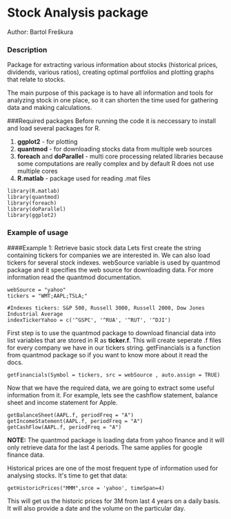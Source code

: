 # Stock Analysis package
Author: Bartol Freškura
  
### Description
Package for extracting various information about stocks (historical prices, dividends, various ratios),
creating optimal portfolios and plotting graphs that relate to stocks.
  
The main purpose of this package is to have all information and tools for analyzing stock in one place,
so it can shorten the time used for gathering data and making calculations.
  
  
###Required packages
Before running the code it is neccessary to install and load several packages for R.

1. **ggplot2** - for plotting
2. **quantmod** - for downloading stocks data from multiple web sources
3. **foreach** and **doParallel** - multi core processing related libraries because some computations are
really complex and by default R does not use multiple cores
4. **R.matlab** - package used for reading .mat files

```{r}
library(R.matlab)
library(quantmod)
library(foreach)
library(doParallel)
library(ggplot2)
```

### Example of usage

####Example 1: Retrieve basic stock data
Lets first create the string containing tickers for companies we are interested in. We can also
load tickers for several stock indexes. webSource variable is used by quantmod package and it 
specifies the web source for downloading data. For more information read the quantmod documentation.

```{r}
webSource = "yahoo"
tickers = "WMT;AAPL;TSLA;"

#Indexes tickers: S&P 500, Russell 3000, Russell 2000, Dow Jones Industrial Average
indexTickerYahoo = c('^GSPC', '^RUA', '^RUT', '^DJI')
```
  
First step is to use the quantmod package to download financial data into list variables that are stored 
in R as **ticker.f**. This will create seperate .f files for every company we have in our tickers
string.
getFinancials is a function from quantmod package so if you want to know more about it read the docs.

```{r}
getFinancials(Symbol = tickers, src = webSource , auto.assign = TRUE)
```

Now that we have the required data, we are going to extract some useful information from it.
For example, lets see the cashflow statement, balance sheet and income statement for Apple.

```{r}
getBalanceSheet(AAPL.f, periodFreq = "A")
getIncomeStatement(AAPL.f, periodFreq = "A")
getCashFlow(AAPL.f, periodFreq = "A")
```
**NOTE:** The quantmod package is loading data from yahoo finance and it will only retrieve data for the last
4 periods. The same applies for google finance data.

  
Historical prices are one of the most frequent type of information used for analysing stocks. 
It's time to get that data:

```{r}
getHistoricPrices("MMM",srce = 'yahoo', timeSpan=4)
```
This will get us the historic prices for 3M from last 4 years on a daily basis. It will also provide
a date and the volume on the particular day.


